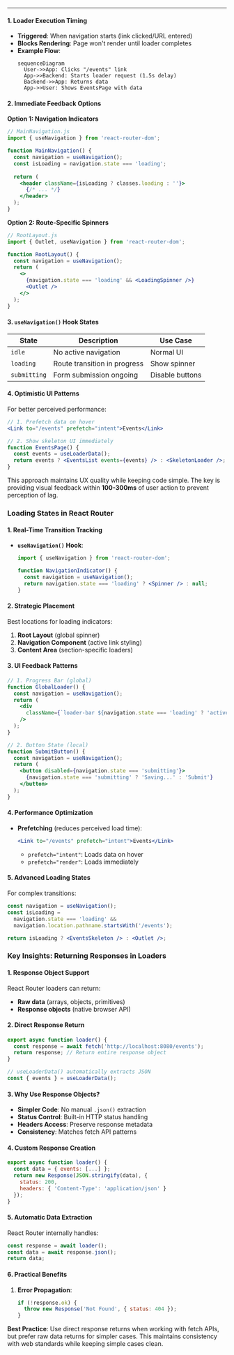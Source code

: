 
---

#### **1. Loader Execution Timing**
- **Triggered**: When navigation starts (link clicked/URL entered)
- **Blocks Rendering**: Page won't render until loader completes
- **Example Flow**:
  ```mermaid
  sequenceDiagram
    User->>App: Clicks "/events" link
    App->>Backend: Starts loader request (1.5s delay)
    Backend->>App: Returns data
    App->>User: Shows EventsPage with data
  ```

#### **2. Immediate Feedback Options**

**Option 1: Navigation Indicators**
```jsx
// MainNavigation.js
import { useNavigation } from 'react-router-dom';

function MainNavigation() {
  const navigation = useNavigation();
  const isLoading = navigation.state === 'loading';
  
  return (
    <header className={isLoading ? classes.loading : ''}>
      {/* ... */}
    </header>
  );
}
```

**Option 2: Route-Specific Spinners**
```jsx
// RootLayout.js
import { Outlet, useNavigation } from 'react-router-dom';

function RootLayout() {
  const navigation = useNavigation();
  return (
    <>
      {navigation.state === 'loading' && <LoadingSpinner />}
      <Outlet />
    </>
  );
}
```

#### **3. `useNavigation()` Hook States**
| State | Description | Use Case |
|-------|-------------|----------|
| `idle` | No active navigation | Normal UI |
| `loading` | Route transition in progress | Show spinner |
| `submitting` | Form submission ongoing | Disable buttons |

#### **4. Optimistic UI Patterns**
For better perceived performance:
```jsx
// 1. Prefetch data on hover
<Link to="/events" prefetch="intent">Events</Link>

// 2. Show skeleton UI immediately
function EventsPage() {
  const events = useLoaderData();
  return events ? <EventsList events={events} /> : <SkeletonLoader />;
}
```

This approach maintains UX quality while keeping code simple. The key is providing visual feedback within **100-300ms** of user action to prevent perception of lag.

### **Loading States in React Router**

#### **1. Real-Time Transition Tracking**
- **`useNavigation()` Hook**:
  ```jsx
  import { useNavigation } from 'react-router-dom';

  function NavigationIndicator() {
    const navigation = useNavigation();
    return navigation.state === 'loading' ? <Spinner /> : null;
  }
  ```

#### **2. Strategic Placement**
Best locations for loading indicators:
1. **Root Layout** (global spinner)
2. **Navigation Component** (active link styling)
3. **Content Area** (section-specific loaders)

#### **3. UI Feedback Patterns**
```jsx
// 1. Progress Bar (global)
function GlobalLoader() {
  const navigation = useNavigation();
  return (
    <div 
      className={`loader-bar ${navigation.state === 'loading' ? 'active' : ''}`}
    />
  );
}

// 2. Button State (local)
function SubmitButton() {
  const navigation = useNavigation();
  return (
    <button disabled={navigation.state === 'submitting'}>
      {navigation.state === 'submitting' ? 'Saving...' : 'Submit'}
    </button>
  );
}
```

#### **4. Performance Optimization**
- **Prefetching** (reduces perceived load time):
  ```jsx
  <Link to="/events" prefetch="intent">Events</Link>
  ```
  - `prefetch="intent"`: Loads data on hover
  - `prefetch="render"`: Loads immediately

#### **5. Advanced Loading States**
For complex transitions:
```jsx
const navigation = useNavigation();
const isLoading = 
  navigation.state === 'loading' && 
  navigation.location.pathname.startsWith('/events');

return isLoading ? <EventsSkeleton /> : <Outlet />;
```


### **Key Insights: Returning Responses in Loaders**

#### **1. Response Object Support**
React Router loaders can return:
- **Raw data** (arrays, objects, primitives)
- **Response objects** (native browser API)

#### **2. Direct Response Return**
```jsx
export async function loader() {
  const response = await fetch('http://localhost:8080/events');
  return response; // Return entire response object
}

// useLoaderData() automatically extracts JSON
const { events } = useLoaderData();
```

#### **3. Why Use Response Objects?**
- **Simpler Code**: No manual `.json()` extraction
- **Status Control**: Built-in HTTP status handling
- **Headers Access**: Preserve response metadata
- **Consistency**: Matches fetch API patterns

#### **4. Custom Response Creation**
```jsx
export async function loader() {
  const data = { events: [...] };
  return new Response(JSON.stringify(data), {
    status: 200,
    headers: { 'Content-Type': 'application/json' }
  });
}
```

#### **5. Automatic Data Extraction**
React Router internally handles:
```js
const response = await loader();
const data = await response.json();
return data;
```

#### **6. Practical Benefits**
1. **Error Propagation**:
   ```jsx
   if (!response.ok) {
     throw new Response('Not Found', { status: 404 });
   }
   ```

**Best Practice**: Use direct response returns when working with fetch APIs, but prefer raw data returns for simpler cases. This maintains consistency with web standards while keeping simple cases clean.